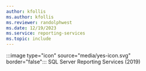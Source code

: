 ```yaml
---
author: kfollis
ms.author: kfollis
ms.reviewer: randolphwest
ms.date: 12/19/2023
ms.service: reporting-services
ms.topic: include
---
```

:::image type="icon" source="media/yes-icon.svg" border="false":::&nbsp;SQL&nbsp;Server Reporting Services (2019)